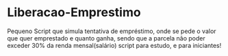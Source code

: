 # Liberacao-Emprestimo
Pequeno Script que simula tentativa de empréstimo, onde se pede o valor que quer emprestado e quanto ganha, sendo que a parcela não poder exceder 30% da renda mensal(salário) script para estudo, e para iniciantes!
